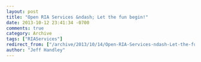 ```yaml
---
layout: post
title: "Open RIA Services &ndash; Let the fun begin!"
date: 2013-10-12 23:41:34 -0700
comments: true
category: Archive
tags: ["RIAServices"]
redirect_from: ["/archive/2013/10/14/Open-RIA-Services-ndash-Let-the-fun-begin.aspx/", "/archive/2013/10/14/open-ria-services-ndash-let-the-fun-begin.aspx"]
author: "Jeff Handley"
---
```


